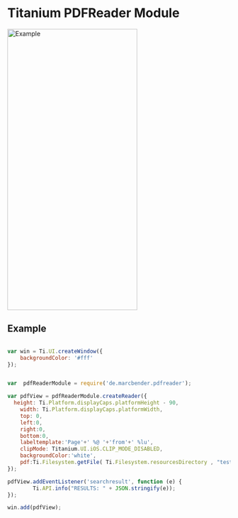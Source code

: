 # Titanium PDFReader Module

<img src="./demo.gif" width="293" height="634" alt="Example" />



## Example
```js

var win = Ti.UI.createWindow({
	backgroundColor: '#fff'
});


var  pdfReaderModule = require('de.marcbender.pdfreader');

var pdfView = pdfReaderModule.createReader({
  height: Ti.Platform.displayCaps.platformHeight - 90,
	width: Ti.Platform.displayCaps.platformWidth,
	top: 0,
	left:0,
	right:0,
	bottom:0,
	labeltemplate:'Page'+' %@ '+'from'+' %lu',
	clipMode: Titanium.UI.iOS.CLIP_MODE_DISABLED,
	backgroundColor:'white',
	pdf:Ti.Filesystem.getFile( Ti.Filesystem.resourcesDirectory , "test.pdf" ).resolve(),
});

pdfView.addEventListener('searchresult', function (e) {
		Ti.API.info("RESULTS: " + JSON.stringify(e));	
});

win.add(pdfView);

```
